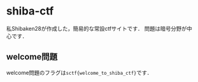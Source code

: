 # shiba-ctf
私Shibaken28が作成した，簡易的な常設ctfサイトです．
問題は暗号分野が中心です．

## welcome問題
welcome問題のフラグは`sctf{welcome_to_shiba_ctf}`です．
